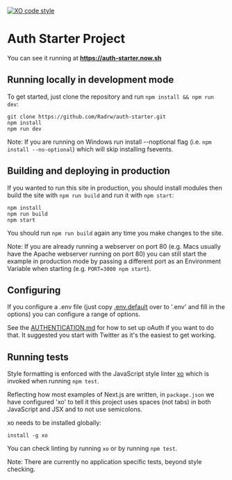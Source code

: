 [![XO code style](https://img.shields.io/badge/code_style-XO-5ed9c7.svg)](https://github.com/sindresorhus/xo)
# Auth Starter Project

You can see it running at **https://auth-starter.now.sh**

## Running locally in development mode

To get started, just clone the repository and run `npm install && npm run dev`:

    git clone https://github.com/Radrw/auth-starter.git
    npm install
    npm run dev

Note: If you are running on Windows run install --noptional flag (i.e. `npm install --no-optional`) which will skip installing fsevents.

## Building and deploying in production

If you wanted to run this site in production, you should install modules then build the site with `npm run build` and run it with `npm start`:

    npm install
    npm run build
    npm start

You should run `npm run build` again any time you make changes to the site.

Note: If you are already running a webserver on port 80 (e.g. Macs usually have the Apache webserver running on port 80) you can still start the example in production mode by passing a different port as an Environment Variable when starting (e.g. `PORT=3000 npm start`).

## Configuring

If you configure a .env file (just copy [.env.default](https://github.com/Radrw/auth-starter/blob/master/.env.default) over to '.env' and fill in the options) you can configure a range of options.

See the [AUTHENTICATION.md](https://github.com/Radrw/auth-starter/blob/master/AUTHENTICATION.md) for how to set up oAuth if you want to do that. It suggested you start with Twitter as it's the easiest to get working.

## Running tests

Style formatting is enforced with the JavaScript style linter [xo](https://github.com/sindresorhus/xo) which is invoked when running `npm test`.

Reflecting how most examples of Next.js are written, in  `package.json` we have configured 'xo' to tell it this project uses spaces (not tabs) in both JavaScript and JSX and to not use semicolons.

xo needs to be installed globally:

    install -g xo

You can check linting by running `xo` or by running `npm test`.

Note: There are currently no application specific tests, beyond style checking.
